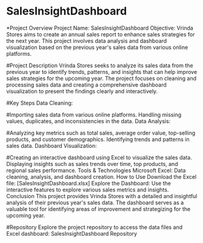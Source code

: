 # SalesInsightDashboard

*Project Overview
Project Name: SalesInsightDashboard
Objective: Vrinda Stores aims to create an annual sales report to enhance sales strategies for the next year. This project involves data analysis and dashboard visualization based on the previous year's sales data from various online platforms.

#Project Description
Vrinda Stores seeks to analyze its sales data from the previous year to identify trends, patterns, and insights that can help improve sales strategies for the upcoming year. The project focuses on cleaning and processing sales data and creating a comprehensive dashboard visualization to present the findings clearly and interactively.

#Key Steps
Data Cleaning:

#Importing sales data from various online platforms.
Handling missing values, duplicates, and inconsistencies in the data.
Data Analysis:

#Analyzing key metrics such as total sales, average order value, top-selling products, and customer demographics.
Identifying trends and patterns in sales data.
Dashboard Visualization:

#Creating an interactive dashboard using Excel to visualize the sales data.
Displaying insights such as sales trends over time, top products, and regional sales performance.
Tools & Technologies
Microsoft Excel: Data cleaning, analysis, and dashboard creation.
How to Use
Download the Excel file: [SalesInsightDashboard.xlsx]
Explore the Dashboard: Use the interactive features to explore various sales metrics and insights.
Conclusion
This project provides Vrinda Stores with a detailed and insightful analysis of their previous year's sales data. The dashboard serves as a valuable tool for identifying areas of improvement and strategizing for the upcoming year.

#Repository
Explore the project repository to access the data files and Excel dashboard: SalesInsightDashboard Repository

